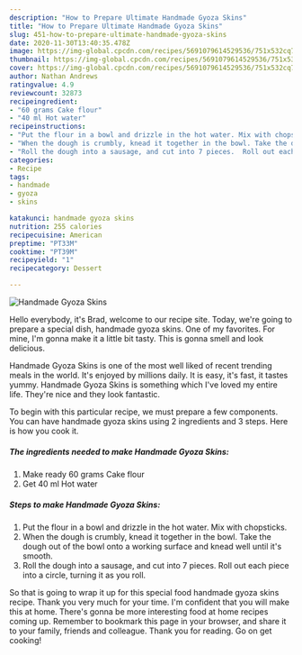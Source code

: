 ```yaml
---
description: "How to Prepare Ultimate Handmade Gyoza Skins"
title: "How to Prepare Ultimate Handmade Gyoza Skins"
slug: 451-how-to-prepare-ultimate-handmade-gyoza-skins
date: 2020-11-30T13:40:35.478Z
image: https://img-global.cpcdn.com/recipes/5691079614529536/751x532cq70/handmade-gyoza-skins-recipe-main-photo.jpg
thumbnail: https://img-global.cpcdn.com/recipes/5691079614529536/751x532cq70/handmade-gyoza-skins-recipe-main-photo.jpg
cover: https://img-global.cpcdn.com/recipes/5691079614529536/751x532cq70/handmade-gyoza-skins-recipe-main-photo.jpg
author: Nathan Andrews
ratingvalue: 4.9
reviewcount: 32873
recipeingredient:
- "60 grams Cake flour"
- "40 ml Hot water"
recipeinstructions:
- "Put the flour in a bowl and drizzle in the hot water. Mix with chopsticks."
- "When the dough is crumbly, knead it together in the bowl. Take the dough out of the bowl onto a working surface and knead well until it&#39;s smooth."
- "Roll the dough into a sausage, and cut into 7 pieces.  Roll out each piece into a circle, turning it as you roll."
categories:
- Recipe
tags:
- handmade
- gyoza
- skins

katakunci: handmade gyoza skins 
nutrition: 255 calories
recipecuisine: American
preptime: "PT33M"
cooktime: "PT39M"
recipeyield: "1"
recipecategory: Dessert

---
```



![Handmade Gyoza Skins](https://img-global.cpcdn.com/recipes/5691079614529536/751x532cq70/handmade-gyoza-skins-recipe-main-photo.jpg)

Hello everybody, it's Brad, welcome to our recipe site. Today, we're going to prepare a special dish, handmade gyoza skins. One of my favorites. For mine, I'm gonna make it a little bit tasty. This is gonna smell and look delicious.

Handmade Gyoza Skins is one of the most well liked of recent trending meals in the world. It's enjoyed by millions daily. It is easy, it's fast, it tastes yummy. Handmade Gyoza Skins is something which I've loved my entire life. They're nice and they look fantastic.




To begin with this particular recipe, we must prepare a few components. You can have handmade gyoza skins using 2 ingredients and 3 steps. Here is how you cook it.

<!--inarticleads1-->

##### The ingredients needed to make Handmade Gyoza Skins:

1. Make ready 60 grams Cake flour
1. Get 40 ml Hot water




<!--inarticleads2-->

##### Steps to make Handmade Gyoza Skins:

1. Put the flour in a bowl and drizzle in the hot water. Mix with chopsticks.
1. When the dough is crumbly, knead it together in the bowl. Take the dough out of the bowl onto a working surface and knead well until it&#39;s smooth.
1. Roll the dough into a sausage, and cut into 7 pieces.  Roll out each piece into a circle, turning it as you roll.




So that is going to wrap it up for this special food handmade gyoza skins recipe. Thank you very much for your time. I'm confident that you will make this at home. There's gonna be more interesting food at home recipes coming up. Remember to bookmark this page in your browser, and share it to your family, friends and colleague. Thank you for reading. Go on get cooking!

